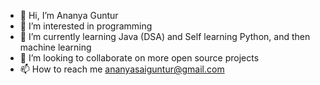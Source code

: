 - 👋 Hi, I’m Ananya Guntur
- 👀 I’m interested in programming
- 🌱 I’m currently learning Java (DSA) and Self learning Python, and then machine learning
- 💞️ I’m looking to collaborate on more open source projects
- 📫 How to reach me ananyasaiguntur@gmail.com

<!---
AnanyaGuntur8/AnanyaGuntur8 is a ✨ special ✨ repository because its `README.md` (this file) appears on your GitHub profile.
You can click the Preview link to take a look at your changes.
--->
